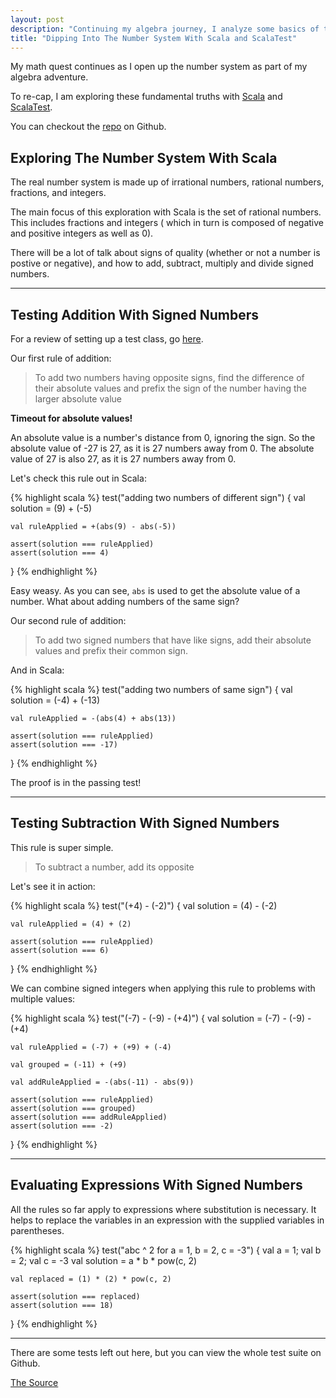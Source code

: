 ```yaml
---
layout: post
description: "Continuing my algebra journey, I analyze some basics of the number system with Scala and ScalaTest."
title: "Dipping Into The Number System With Scala and ScalaTest"
---
```


My math quest continues as I open up the number system as part of my algebra adventure.

To re-cap, I am exploring these fundamental truths with 
[Scala](http://www.scala-lang.org/) and [ScalaTest](http://www.scalatest.org/).

You can checkout the [repo](https://github.com/brianium/scala-algebra) on Github.

Exploring The Number System With Scala
--------------------------------------
The real number system is made up of irrational numbers, rational numbers, fractions, and integers.

The main focus of this exploration with Scala is the set of rational numbers. This includes fractions and integers ( which in turn is composed of negative and positive integers as well as 0).

There will be a lot of talk about signs of quality (whether or not a number is postive or negative), and how to add, subtract, multiply and divide signed numbers.

* * *

Testing Addition With Signed Numbers
------------------------------------
For a review of setting up a test class, go [here](http://brianscaturro.com/2012/09/03/algebra-basics-with-scala.html#setting_up_the_tests).

Our first rule of addition:

> To add two numbers having opposite signs, find the difference of their absolute values and prefix the sign of the number having the larger absolute value

**Timeout for absolute values!**

An absolute value is a number's distance from 0, ignoring the sign. So the absolute value of -27 is 27, as it is 27 numbers away from 0. The absolute value of 27 is also 27, as it is 27 numbers away from 0.

Let's check this rule out in Scala:

{% highlight scala %}
test("adding two numbers of different sign") {
    val solution = (9) + (-5)

    val ruleApplied = +(abs(9) - abs(-5))

    assert(solution === ruleApplied)
    assert(solution === 4)
}
{% endhighlight %}

Easy weasy. As you can see, `abs` is used to get the absolute value of a number. What about adding numbers of the same sign?

Our second rule of addition:

> To add two signed numbers that have like signs, add their absolute values and prefix their common sign.

And in Scala:

{% highlight scala %}
test("adding two numbers of same sign") {
    val solution = (-4) + (-13)

    val ruleApplied = -(abs(4) + abs(13))

    assert(solution === ruleApplied)
    assert(solution === -17)
}
{% endhighlight %}

The proof is in the passing test!

* * *

Testing Subtraction With Signed Numbers
---------------------------------------
This rule is super simple.

> To subtract a number, add its opposite

Let's see it in action:

{% highlight scala %}
test("(+4) - (-2)") {
    val solution = (4) - (-2)

    val ruleApplied = (4) + (2)

    assert(solution === ruleApplied)
    assert(solution === 6)
}
{% endhighlight %}

We can combine signed integers when applying this rule to problems with multiple values:

{% highlight scala %}
test("(-7) - (-9) - (+4)") {
    val solution = (-7) - (-9) - (+4)

    val ruleApplied = (-7) + (+9) + (-4)

    val grouped = (-11) + (+9)

    val addRuleApplied = -(abs(-11) - abs(9))

    assert(solution === ruleApplied)
    assert(solution === grouped)
    assert(solution === addRuleApplied)
    assert(solution === -2)
}
{% endhighlight %}

* * *



Evaluating Expressions With Signed Numbers
------------------------------------------
All the rules so far apply to expressions where substitution is necessary. It helps to replace the variables in an expression with the supplied variables in parentheses.

{% highlight scala %}
test("abc ^ 2 for a = 1, b = 2, c = -3") {
    val a = 1; val b = 2; val c = -3
    val solution = a * b * pow(c, 2)

    val replaced = (1) * (2) * pow(c, 2)

    assert(solution === replaced)
    assert(solution === 18)
 }
{% endhighlight %}

* * *

There are some tests left out here, but you can view the whole test suite on Github.

<a href="https://github.com/brianium/scala-algebra/blob/master/src/test/scala/com/brianscaturro/NumberSystemSuite.scala" target="_blank" class="button">The Source</a>